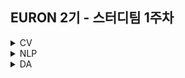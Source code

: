 ## EURON 2기 - 스터디팀 1주차
<details>
<summary>CV</summary>
<div markdown="1">       

<br />  
  
| 주차 | 내용         | 발표자                       | 발표자료 |
| ---- | ------------ | ---------------------------- | -------- |
| 1    | cs231n 1주차 | 구미진 | [📚]()    |


   
## Requirements

❗️Local Environment (Jupyter Notebook) 가 아닌  `Google Colab` 을 이용해주세요. ( 미리 설치하실 것은 따로 없으며, Assignment 절차를 따라주시면 됩니다. )

<img width="843" alt="Screenshot 2021-03-21 at 19 58 38" src="https://user-images.githubusercontent.com/49134038/111903240-92508a00-8a84-11eb-922c-eca1b010672d.png">

<img width="848" alt="Screenshot 2021-03-21 at 19 53 57" src="https://user-images.githubusercontent.com/49134038/111903237-9086c680-8a84-11eb-8652-19a7668d106a.png">

   
## Assignment

* 다음주차부터 시작할 과제를 위해, https://cs231n.github.io/setup-instructions/ 을 따라 진행해주세요.
  * 'Working remotely on Google Colaboratory' 까지 해주시면 됩니다.



* 2주차 과제를 미리 다운받고, setup을 해보겠습니다.

  1. https://cs231n.github.io/assignments2020/assignment1/ 에서 과제 파일을 다운로드 받아주세요. 
  2. 이후 아래의 과정에서 2번까지 진행해주세요. (colab에 구글 드라이브의 assignment1 폴더 마운팅)
  <img width="573" alt="Screenshot 2021-03-21 at 20 05 12" src="https://user-images.githubusercontent.com/49134038/111903241-9381b700-8a84-11eb-9b8a-f0f3008ebd58.png">

  3. 마지막으로 dataset을 미리 다운로드 받기 위해, /assignment1/knn.ipynb의 첫번째 cell을 실행해 주세요.

     💥 **Submission 1** 

     <img width="604" alt="Screenshot 2021-03-21 at 20 12 57" src="https://user-images.githubusercontent.com/49134038/111903243-94b2e400-8a84-11eb-84f2-27799cc95704.png">

  

* https://cs231n.github.io/python-numpy-tutorial/ 을 완료해주세요.

  💥 **Submission 2**


   
## Submission

> 모든 파일을 업로드하신 후 해당 `Week_1`  branch에서  `pull request` 를 진행해주세요.


1. assignment1의 dataset을 다운받은 화면을 캡쳐해서 제출해주세요. 아래의 결과가 포함되면 됩니다.

   <img width="745" alt="Screenshot 2021-03-21 at 20 17 11" src="https://user-images.githubusercontent.com/49134038/111903244-954b7a80-8a84-11eb-9854-a34d1b7291d3.png">

2. `python-numpy-tutorial.ipynb` 의 모든 cell이 실행된 파일을 제출해주세요.


   
## Extra-Credit

* https://github.com/deeplearningzerotoall

  * 위 링크에 들어가 본인이 사용하는 프레임워크에 맞게 repository를 선택해 주세요.
  * 본인의 EURON repository의 Week_1 branch (해당 readme가 있는 branch)에 1에서 택한 repository를  `git clone` 합니다.

  * `lab-01-basics.ipynb` 을 진행해주세요. 

  
</div>
</details>

<details>
<summary>NLP</summary>
<div markdown="1">
  
<br />  
  
| 주차 | 내용         | 발표자                       | 발표자료 |
| ---- | ------------ | ---------------------------- | -------- |
| 1    | cs224n 1주차 | 이승연, 이다현, 장예서 | [📚]()    |



## Assignment

> 매주 예습 과제와 복습 과제가 주어집니다.
  
* Preview
  - cs224n 1주차 강의를 듣고 강의 내용을 `ipynb` 혹은 `pdf` 형식으로 정리합니다. 
  
* Review
  1. [Word2Vec Tutorial - The Skip-Gram Model](http://mccormickml.com/2016/04/19/word2vec-tutorial-the-skip-gram-model/)
  2. [Efficient Estimation of Word Representations in Vector Space](http://arxiv.org/pdf/1301.3781.pdf)
  3. [Distributed Representations of Words and Phrases and their Compositionality](http://papers.nips.cc/paper/5021-distributed-representations-of-words-and-phrases-and-their-compositionality.pdf)
  
  </br>  
  
  - 제시된 3개의 **Suggested Readings**를 읽고 후기(내용 요약, 실습 내용 등)를 `pdf` 형식으로 정리합니다.
  
  

## Submission
  
> 모든 파일을 업로드하신 후 해당 `Week_1`  branch에서  `pull request` 를 진행해주세요.

* Preview
  - **3월 7일**까지 제출합니다.
  
* Review
  - **3월 14일**까지 제출합니다.
  

</div>
</details>

<details>
<summary>DA</summary>
<div markdown="1">
  
<br />  
  
| 주차 | 내용         | 발표자                       | 발표자료 |
| ---- | ------------ | ---------------------------- | -------- |
| 1    | 완벽가이드 1~3장 | 최하경, 이다현 | [📚]()    |



## Assignment

> 매주 예습 과제와 복습 과제가 주어집니다. 
  
* Preview
  - 파이썬 머신러닝 완벽가이드 1~3장을 pdf 형식으로 정리합니다. 또한 주피터나 구글 코랩으로 실행한 실습 코드들을 ipynb 형식으로 정리합니다.
  
* Review
  - 1주차 복습과제는 없습니다.

  
  
## Submission
  
> 모든 파일을 업로드하신 후 해당 `Week_1`  branch에서  `pull request` 를 진행해주세요.

* Preview
  - **3월 7일**까지 제출합니다.
  
* Review
  - 1주차 복습과제는 없습니다.
  

</div>
</details>

